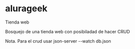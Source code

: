 # alurageek
Tienda web

Bosquejo de una tienda web con posibiladad de hacer CRUD

Nota. Para el crud usar json-server --watch db.json


